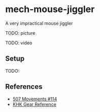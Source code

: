 # mech-mouse-jiggler

A very impractical mouse jiggler

TODO: picture

TODO: video

## Setup

TODO:

## References

- [507 Movements #114](http://507movements.com/mm_114.html)
- [KHK Gear Reference](https://khkgears.net/new/gear_knowledge/gear_technical_reference/involute_gear_profile.html)
